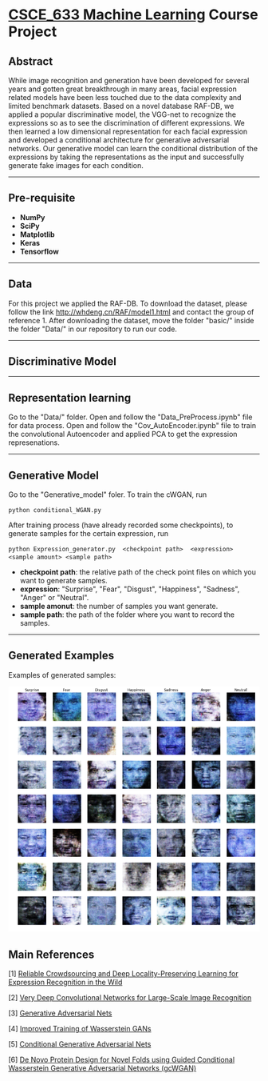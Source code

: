 # [CSCE_633 Machine Learning](http://people.tamu.edu/~atlaswang/19CSCE633.html) Course Project

## Abstract

While image recognition and generation have been developed for several years and gotten great breakthrough in many areas, facial expression related models have been less touched due to the data complexity and limited benchmark datasets. Based on a novel database RAF-DB, we applied a popular discriminative model, the VGG-net to recognize the expressions so as to see the discrimination of different expressions. We then learned a low dimensional representation for each facial expression and developed a conditional architecture for generative adversarial networks. Our generative model can learn the conditional distribution of the expressions by taking the representations as the input and successfully generate fake images for each condition.

***

## Pre-requisite 

* **NumPy**
* **SciPy**
* **Matplotlib**
* **Keras**
* **Tensorflow**

***

## Data

For this project we applied the RAF-DB. To download the dataset, please follow the link http://whdeng.cn/RAF/model1.html and contact the group of reference 1. After downloading the dataset, move the folder "basic/" inside the folder "Data/" in our repository to run our code.

***

## Discriminative Model

***

## Representation learning

Go to the "Data/" folder. Open and follow the "Data_PreProcess.ipynb" file for data process. Open and follow the "Cov_AutoEncoder.ipynb" file to train the convolutional Autoencoder and applied PCA to get the expression represenations.

***

## Generative Model 

Go to the "Generative_model" foler. To train the cWGAN, run 

```
python conditional_WGAN.py
```

After training process (have already recorded some checkpoints), to generate samples for the certain expression, run

```
python Expression_generator.py  <checkpoint path>  <expression>  <sample amount> <sample path>
```
* **checkpoint path**: the relative path of the check point files on which you want to generate samples.
* **expression**: "Surprise", "Fear", "Disgust", "Happiness", "Sadness", "Anger" or "Neutral".
* **sample amonut**: the number of samples you want generate.
* **sample path**: the path of the folder where you want to record the samples.

***

## Generated Examples

Examples of generated samples:

![samples](/g_samples.png)

## Main References
\[1\] [Reliable Crowdsourcing and Deep Locality-Preserving Learning for Expression
Recognition in the Wild](http://openaccess.thecvf.com/content_cvpr_2017/papers/Li_Reliable_Crowdsourcing_and_CVPR_2017_paper.pdf)

\[2\] [Very Deep Convolutional Networks for Large-Scale Image Recognition](https://arxiv.org/pdf/1409.1556.pdf)

\[3\] [Generative Adversarial Nets](https://papers.nips.cc/paper/5423-generative-adversarial-nets.pdf)

\[4\] [Improved Training of Wasserstein GANs](https://arxiv.org/pdf/1704.00028.pdf)

\[5\] [Conditional Generative Adversarial Nets](https://arxiv.org/pdf/1411.1784.pdf)

\[6\] [De Novo Protein Design for Novel Folds using Guided Conditional Wasserstein Generative Adversarial Networks (gcWGAN)](https://www.biorxiv.org/content/biorxiv/early/2019/09/14/769919.full.pdf)

